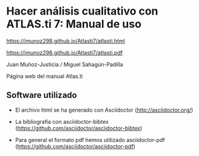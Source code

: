 # Hacer análisis cualitativo con ATLAS.ti 7: Manual de uso

https://jmunoz298.github.io/Atlasti7/atlasti.html

https://jmunoz298.github.io/Atlasti7/atlasti.pdf



Juan Muñoz-Justicia / Miguel Sahagún-Padilla

Página web del manual Atlas.ti

## Software utilizado

* El archivo html se ha generado con Asciidoctor (http://asciidoctor.org/)

* La bibliografía con asciidoctor-bibtex (https://github.com/asciidoctor/asciidoctor-bibtex)

* Para general el formato pdf hemos utilizado asciidoctor-pdf (https://github.com/asciidoctor/asciidoctor-pdf)
